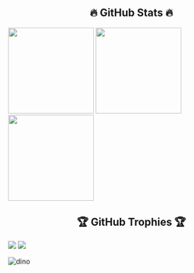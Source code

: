 
### <h2 align="center">🔥 GitHub Stats 🔥</h2> 
<span>[<img src="https://github-readme-stats.vercel.app/api?username=BaoKhanh1233&theme=radical&hide_border=false&include_all_commits=false&count_private=false" height="175">](https://github-readme-stats.vercel.app/api?username=BaoKhanh1233)</span>
<span>[<img src="https://github-readme-streak-stats.herokuapp.com/?user=BaoKhanh1233&theme=radical&hide_border=false" height="175">](https://github-readme-streak-stats.herokuapp.com/?user=BaoKhanh1233)</span>
<span>[<img src="https://github-readme-stats.vercel.app/api/top-langs/?username=BaoKhanh1233&theme=radical&hide_border=false&include_all_commits=false&count_private=false&layout=compact" height="175">](https://github-readme-stats.vercel.app/api/top-langs/?username=BaoKhanh1233)</span>
### <h2 align="center">🏆 GitHub Trophies 🏆</h2>
![](https://github-trophies.vercel.app/?username=BaoKhanh1233&theme=radical&no-frame=false&no-bg=false&margin-w=4)
[![](https://visitcount.itsvg.in/api?id=BaoKhanh1233&icon=0&color=0)](https://visitcount.itsvg.in)

![dino](https://user-images.githubusercontent.com/97834507/179945110-997ae11a-1e40-4d79-b89e-53c1e8cbd64b.gif)
